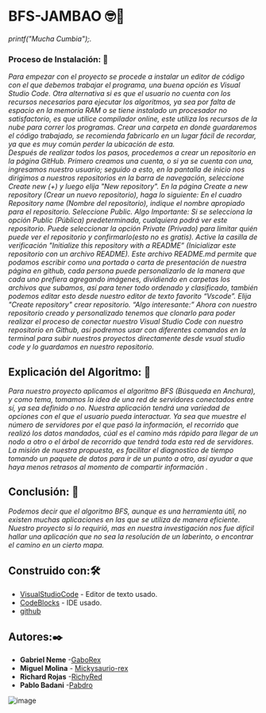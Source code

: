 # BFS-JAMBAO 🤓🍺
_printf("Mucha Cumbia");._
### Proceso de Instalación: 🔧

_Para empezar con el proyecto se procede a instalar un editor de código con el que debemos trabajar el programa, una buena opción es Visual Studio Code._
 _Otra alternativa si es que el usuario no cuenta con los recursos necesarios para ejecutar los algoritmos, ya sea por falta de espacio en la memoria RAM o se tiene instalado un procesador no satisfactorio, es que utilice compilador online, este utiliza los recursos de la nube para correr los programas._
_Crear una carpeta en donde guardaremos el código trabajado, se recomienda fabricarlo en un lugar fácil de recordar, ya que es muy común perder la ubicación de esta._   
_Después de realizar todos los pasos, procedemos a crear un repositorio en la página GitHub. Primero creamos una cuenta, o si ya se cuenta con una, ingresamos nuestro usuario; seguido a esto, en la pantalla de inicio nos dirigimos a nuestros repositorios en la barra de navegación, seleccione Create new (+) y luego elija "New repository"._
_En la página Create a new repository (Crear un nuevo repositorio), haga lo siguiente:_
_En el cuadro Repository name (Nombre del repositorio), indique el nombre apropiado para el repositorio._
_Seleccione Public._
_Algo Importante:_
_Si se selecciona la opción Public (Pública) predeterminada, cualquiera podrá ver este repositorio. Puede seleccionar la opción Private (Privado) para limitar quién puede ver el repositorio y confirmarlo(esto no es gratis)._
_Active la casilla de verificación "Initialize this repository with a README” (Inicializar este repositorio con un archivo README). Este archivo README.md permite que podamos escribir como una portada o carta de presentación de nuestra página en github, cada persona puede personalizarlo de la manera que cada uno prefiera agregando imágenes, dividiendo en carpetas los archivos que subamos, así para tener todo ordenado y clasificado, también podemos editar esto desde nuestro editor de texto favorito “Vscode”. Elija "Create repository" crear repositorio._ 
_“Algo interesante:”_
_Ahora con nuestro repositorio creado y personalizado tenemos que clonarlo para poder realizar el proceso de conectar nuestro Visual Studio Code con nuestro repositorio en Github, así podremos usar con diferentes comandos en la terminal para subir nuestros proyectos directamente desde vsual studio code y lo guardamos en nuestro repositorio._

## Explicación del Algoritmo: :brain: 

_Para nuestro proyecto aplicamos el algoritmo BFS (Búsqueda en Anchura), y como tema, tomamos la idea de una red de servidores conectados entre sí, ya sea definido o no._ 
_Nuestra aplicación tendrá una variedad de opciones con el que el usuario pueda interactuar._
_Ya sea que muestre el número de servidores por el que pasó la información, el recorrido que realizó los datos mandados, cúal es el camino más rápido para llegar de un nodo a otro o el árbol de recorrido que tendrá toda esta red de servidores._
 _La misión de nuestra propuesta, es facilitar el diagnostico de tiempo tomando un paquete de datos para ir de un punto a otro, así ayudar a que haya menos retrasos al momento de compartir información ._
## Conclusión: 🔩

_Podemos decir que el algoritmo BFS, aunque es una herramienta útil,  no existen muchas aplicaciones en las que se utiliza de  manera eficiente. Nuestro proyecto si lo requirió, mas en nuestra investigación nos fue difícil hallar una aplicación que no sea la resolución de un laberinto, o encontrar el camino en un cierto mapa._
## Construido con:🛠️

* [VisualStudioCode](https://code.visualstudio.com) - Editor de texto usado.
* [CodeBlocks](https://www.codeblocks.org) - IDE usado.
* [github](https://github.com) 

## Autores:✒️

* **Gabriel Neme** -[GaboRex](https://github.com/GaboRex)
* **Miguel Molina** - [Mickysaurio-rex](https://github.com/Mickysaurio-rex)
* **Richard Rojas** -[RichyRed](https://github.com/RichyRed)
* **Pablo Badani** -[Pabdro](https://github.com/Pabdro)

![image](https://user-images.githubusercontent.com/80688833/117892107-1b668f00-b286-11eb-8027-131cd3a76f29.png)

